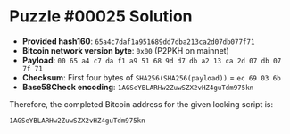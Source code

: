 # Puzzle #00025 Solution

- **Provided hash160**: `65a4c7daf1a951689dd7dba213ca2d07db077f71`
- **Bitcoin network version byte**: `0x00` (P2PKH on mainnet)
- **Payload**: `00 65 a4 c7 da f1 a9 51 68 9d d7 db a2 13 ca 2d 07 db 07 7f 71`
- **Checksum**: First four bytes of `SHA256(SHA256(payload))` = `ec 69 03 6b`
- **Base58Check encoding**: `1AGSeYBLARHw2ZuwSZX2vHZ4guTdm975kn`

Therefore, the completed Bitcoin address for the given locking script is:

```
1AGSeYBLARHw2ZuwSZX2vHZ4guTdm975kn
```

